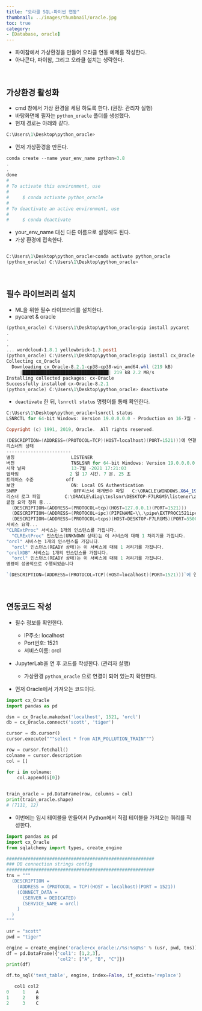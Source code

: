 ```yaml
---
title: "오라클 SQL-파이썬 연동"
thumbnail: ../images/thumbnail/oracle.jpg
toc: true
category:
- [Database, oracle]
---
```



- 파이참에서 가상환경을 만들어 오라클 연동 예제를 작성한다.
- 아나콘다, 파이참, 그리고 오라클 설치는 생략한다.

</br>

## 가상환경 활성화

- cmd 창에서 가상 환경을 세팅 하도록 한다. (권장: 관리자 실행)
- 바탕화면에 필자는 `python_oracle` 폴더를 생성했다.
- 현재 경로는 아래와 같다.

```powershell
C:\Users\1\Desktop\python_oracle> 
```

- 먼저 가상환경을 만든다.

```powershell
conda create --name your_env_name python=3.8
.
.
done
#
# To activate this environment, use
#
#     $ conda activate python_oracle
#
# To deactivate an active environment, use
#
#     $ conda deactivate
```

- your_env_name 대신 다른 이름으로 설정해도 된다.
- 가상 환경에 접속한다.

```powershell

C:\Users\1\Desktop\python_oracle>conda activate python_oracle
(python_oracle) C:\Users\1\Desktop\python_oracle>
```

</br>

## 필수 라이브러리 설치

- ML을 위한 필수 라이브러리를 설치한다.
- pycaret & oracle

```powershell
(python_oracle) C:\Users\1\Desktop\python_oracle>pip install pycaret
.
.
.
... wordcloud-1.8.1 yellowbrick-1.3.post1
(python_oracle) C:\Users\1\Desktop\python_oracle>pip install cx_Oracle
Collecting cx_Oracle
  Downloading cx_Oracle-8.2.1-cp38-cp38-win_amd64.whl (219 kB)
     |████████████████████████████████| 219 kB 2.2 MB/s
Installing collected packages: cx-Oracle
Successfully installed cx-Oracle-8.2.1
(python_oracle) C:\Users\1\Desktop\python_oracle> deactivate

```

- `deactivate` 한 뒤,  `lsnrctl status` 명령어를 통해 확인한다.

```powershell
C:\Users\1\Desktop\python_oracle>lsnrctl status
LSNRCTL for 64-bit Windows: Version 19.0.0.0.0 - Production on 16-7월 -2021 10:28:24

Copyright (c) 1991, 2019, Oracle.  All rights reserved.

(DESCRIPTION=(ADDRESS=(PROTOCOL=TCP)(HOST=localhost)(PORT=1521)))에 연결되었습니다
리스너의 상태
------------------------
별칭                     LISTENER
버전                     TNSLSNR for 64-bit Windows: Version 19.0.0.0.0 - Production
시작 날짜                 13-7월 -2021 17:21:03
업타임                   2 일 17 시간. 7 분. 25 초
트레이스 수준            off
보안                     ON: Local OS Authentication
SNMP                     OFF리스너 매개변수 파일   C:\ORACLE\WINDOWS.X64_193000_db_home\network\admin\listener.ora
리스너 로그 파일         C:\ORACLE\diag\tnslsnr\DESKTOP-F7LRGM5\listener\alert\log.xml
끝점 요약 청취 중...
  (DESCRIPTION=(ADDRESS=(PROTOCOL=tcp)(HOST=127.0.0.1)(PORT=1521)))
  (DESCRIPTION=(ADDRESS=(PROTOCOL=ipc)(PIPENAME=\\.\pipe\EXTPROC1521ipc)))
  (DESCRIPTION=(ADDRESS=(PROTOCOL=tcps)(HOST=DESKTOP-F7LRGM5)(PORT=5500))(Security=(my_wallet_directory=C:\ORACLE\admin\orcl\xdb_wallet))(Presentation=HTTP)(Session=RAW))
서비스 요약...
"CLRExtProc" 서비스는 1개의 인스턴스를 가집니다.
  "CLRExtProc" 인스턴스(UNKNOWN 상태)는 이 서비스에 대해 1 처리기를 가집니다.
"orcl" 서비스는 1개의 인스턴스를 가집니다.
  "orcl" 인스턴스(READY 상태)는 이 서비스에 대해 1 처리기를 가집니다.
"orclXDB" 서비스는 1개의 인스턴스를 가집니다.
  "orcl" 인스턴스(READY 상태)는 이 서비스에 대해 1 처리기를 가집니다.
명령이 성공적으로 수행되었습니다

`(DESCRIPTION=(ADDRESS=(PROTOCOL=TCP)(HOST=localhost)(PORT=1521)))`에 연결되었습니다
```

</br>

##  연동코드 작성

- 필수 정보를 확인한다.
    - IP주소: localhost
    - Port번호: 1521
    - 서비스이름: orcl
- JupyterLab을 연 후 코드를 작성한다. (관리자 살행)
    - 가상환경 `python_oracle` 으로 연결이 되어 있는지 확인한다.
    
- 먼저 Oracle에서 가져오는 코드이다.

```python
import cx_Oracle
import pandas as pd

dsn = cx_Oracle.makedsn('localhost', 1521, 'orcl')
db = cx_Oracle.connect('scott', 'tiger')

cursor = db.cursor()
cursor.execute("""select * from AIR_POLLUTION_TRAIN""")

row = cursor.fetchall()
colname = cursor.description
col = []

for i in colname:
    col.append(i[0])
    

train_oracle = pd.DataFrame(row, columns = col)
print(train_oracle.shape)
# (7111, 12)
```

- 이번에는 임시 테이블을 만들어서 Python에서 직접 테이블을 가져오는 쿼리를 작성한다.

```python
import pandas as pd
import cx_Oracle
from sqlalchemy import types, create_engine

#######################################################
### DB connection strings config
#######################################################
tns = """
  (DESCRIPTION =
    (ADDRESS = (PROTOCOL = TCP)(HOST = localhost)(PORT = 1521))
    (CONNECT_DATA =
      (SERVER = DEDICATED)
      (SERVICE_NAME = orcl)
    )
  )
"""

usr = "scott"
pwd = "tiger"

engine = create_engine('oracle+cx_oracle://%s:%s@%s' % (usr, pwd, tns))
df = pd.DataFrame({'col1': [1,2,3], 
                   'col2': ["A", "B", "C"]})
print(df)

df.to_sql('test_table', engine, index=False, if_exists='replace')
```

```python
   col1 col2
0     1    A
1     2    B
2     3    C
```    
